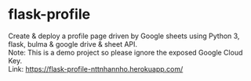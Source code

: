 # flask-profile
Create & deploy a profile page driven by Google sheets using Python 3, flask, bulma & google drive & sheet API.\
Note: This is a demo project so please ignore the exposed Google Cloud Key.\
Link: https://flask-profile-nttnhannho.herokuapp.com/